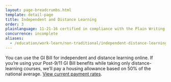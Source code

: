 ```yaml
---
layout: page-breadcrumbs.html
template: detail-page
title: Independent and Distance Learning
order: 3
plainlanguage: 11-21-16 certified in compliance with the Plain Writing Act
concurrence: incomplete
aliases:
  - /education/work-learn/non-traditional/independent-distance-learning/
---
```


<div class="va-introtext">

You can use the GI Bill for independent and distance learning online. If you’re using your Post-9/11 GI Bill benefits while taking only distance-learning courses, we’ll pay a housing allowance based on 50% of the national average. [View current payment rates](https://www.benefits.va.gov/gibill/resources/benefits_resources/rate_tables.asp).

</div>
